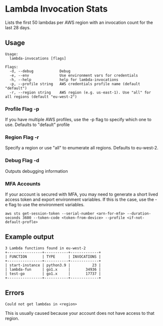 # Lambda Invocation Stats

Lists the first 50 lambdas per AWS region with an invocation count for the last
28 days.

## Usage
```
Usage:
  lambda-invocations [flags]

Flags:
  -d, --debug            Debug
  -e, --env              Use environment vars for credentials
  -h, --help             help for lambda-invocations
  -p, --profile string   AWS credentials profile name (default "default")
  -r, --region string    AWS region (e.g. us-east-1). Use "all" for all regions (default "eu-west-2")
```

### Profile Flag -p
If you have multiple AWS profiles, use the -p flag to specify which one to use.
Defaults to "default" profile

### Region Flag -r
Specify a region or use "all" to enumerate all regions.
Defaults to eu-west-2.

### Debug Flag -d
Outputs debugging information

### MFA Accounts
If your account is secured with MFA, you may need to generate a short lived
access token and export environment variables. If this is the case, use the
-e flag to use the environment variables.

```
aws sts get-session-token --serial-number <arn-for-mfa> --duration-seconds 3600 --token-code <token-from-device> --profile <if-not-default-profle>
```



## Example output
```
3 Lambda functions found in eu-west-2
+----------------+-----------+-------------+
| FUNCTION       | TYPE      | INVOCATIONS |
+----------------+-----------+-------------+
| start-instance | python3.9 |          23 |
| lambda-fun     | go1.x     |       34936 |
| test-go        | go1.x     |       17737 |
+----------------+-----------+-------------+
```

## Errors
```
Could not get lambdas in <region>
```
This is usually caused because your account does not have access to that region.
